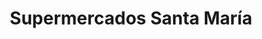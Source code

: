 ---
title: "Supermercados Santa María"
url: /guayaquil/supermercados-santa-maria/
shop: supermercado
---